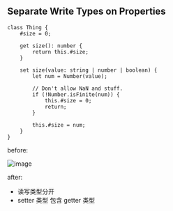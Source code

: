 ## Separate Write Types on Properties

```
class Thing {
    #size = 0;

    get size(): number {
        return this.#size;
    }

    set size(value: string | number | boolean) {
        let num = Number(value);

        // Don't allow NaN and stuff.
        if (!Number.isFinite(num)) {
            this.#size = 0;
            return;
        }

        this.#size = num;
    }
}
```

before:

![image](https://user-images.githubusercontent.com/4012276/117753485-1fc18680-b24b-11eb-8162-52a32b315bf5.png)

after:

- 读写类型分开
- setter 类型 包含 getter 类型



